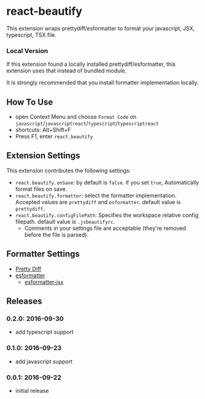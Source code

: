 # react-beautify

This extension wraps prettydiff/esformatter to format your javascript, JSX, typescript, TSX file.

### Local Version

If this extension found a locally installed prettydiff/esformatter, this extension uses that instead of bundled module.

It is strongly recommended that you install formatter implementation locally.

## How To Use

* open Context Menu and choose `Format Code` on `javascript`/`javascriptreact`/`typescript`/`typescriptreact`
* shortcuts: Alt+Shift+F
* Press F1, enter `react.beautify`

## Extension Settings

This extension contributes the following settings:

* `react.beautify.onSave`: by default is `false`. if you set `true`, Automatically format files on save.
* `react.beautify.formatter`: select the formatter implementation. Accepted values are `prettydiff` and `esformatter`. default value is `prettydiff`. 
* `react.beautify.configFilePath`: Specifies the workspace relative config filepath. default value is `.jsbeautifyrc`.
  * Comments in your settings file are acceptable (they're removed before the file is parsed).

## Formatter Settings

* [Pretty Diff](http://prettydiff.com/documentation.xhtml)
* [esformatter](https://github.com/millermedeiros/esformatter/blob/master/doc/config.md)
  * [esformatter-jsx](https://github.com/royriojas/esformatter-jsx#config)

## Releases
### 0.2.0: 2016-09-30
* add typescript support

### 0.1.0: 2016-09-23
* add javascript support

### 0.0.1: 2016-09-22
* initial release
